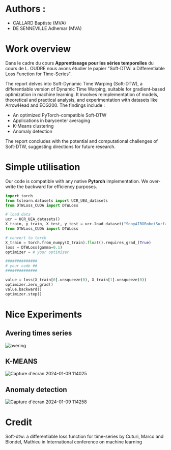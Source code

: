 # Authors : 
- CALLARD Baptiste (MVA)
- DE SENNEVILLE Adhemar (MVA)

# Work overview
Dans le cadre du cours **Apprentissage pour les séries temporelles** du cours de L. OUDRE nous avons étudier le papier "Soft-DTW: a Differentiable Loss Function for Time-Series".

The report delves into Soft-Dynamic Time Warping (Soft-DTW), a differentiable version of Dynamic Time Warping, suitable for gradient-based optimization in machine learning. It involves reimplementation of models, theoretical and practical analysis, and experimentation with datasets like ArrowHead and ECG200. The findings include :

- An optimized PyTorch-compatible Soft-DTW
- Applications in barycenter averaging
- K-Means clustering
- Anomaly detection

The report concludes with the potential and computational challenges of Soft-DTW, suggesting directions for future research.

# Simple utilisation 

Our code is compatible with any native **Pytorch** implementation. We over-write the backward for efficiency purposes.

```python
import torch
from tslearn.datasets import UCR_UEA_datasets
from DTWLoss_CUDA import DTWLoss

# load data
ucr = UCR_UEA_datasets()
X_train, y_train, X_test, y_test = ucr.load_dataset("SonyAIBORobotSurface2")
from DTWLoss_CUDA import DTWLoss

# convert to torch
X_train = torch.from_numpy(X_train).float().requires_grad_(True)
loss = DTWLoss(gamma=0.1)
optimizer = # your optimizer

##############
# your code ##
##############

value = loss(X_train[0].unsqueeze(0), X_train[1].unsqueeze(0))
optimizer.zero_grad()
value.backward()
optimizer.step()
```

# Nice Experiments

## Avering times series
![avering](https://github.com/b-ptiste/dtw-soft/assets/75781257/b1373a3a-f1b7-4ea3-8701-912d511f7c72)

## K-MEANS
![Capture d'écran 2024-01-09 114025](https://github.com/b-ptiste/dtw-soft/assets/75781257/02cdacde-e02b-42f1-afaa-8954730e1fe9)

## Anomaly detection
![Capture d'écran 2024-01-09 114258](https://github.com/b-ptiste/dtw-soft/assets/75781257/e1c1702a-8952-4fc7-a2e1-af74c60e94de)

# Credit

Soft-dtw: a differentiable loss function for time-series by Cuturi, Marco and Blondel, Mathieu in International conference on machine learning

